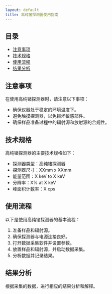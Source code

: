 ```yaml
---
layout: default
title: 高纯锗探测器使用指南
---
```


## 目录

- [注意事项](#注意事项)
- [技术规格](#技术规格)
- [使用流程](#使用流程)
- [结果分析](#结果分析)

## 注意事项

在使用高纯锗探测器时，请注意以下事项：

- 确保仪器处于稳定的环境温度下。
- 避免触摸探测器，以免损坏敏感部件。
- 确保样品准备过程中的辐射源和放射源的合规性。

## 技术规格

高纯锗探测器的主要技术规格如下：

- 探测器类型：高纯锗探测器
- 探测器尺寸：XXmm x XXmm
- 能量范围：X keV to X keV
- 分辨率：X% at X keV
- 峰面积计数率：X cps

## 使用流程

以下是使用高纯锗探测器的基本流程：

1. 准备样品和辐射源。
2. 确保探测器与电源连接良好。
3. 打开数据采集软件并设置参数。
4. 放置样品和辐射源，并启动数据采集。
5. 分析数据并记录结果。

## 结果分析

根据采集的数据，进行相应的结果分析和解释。
